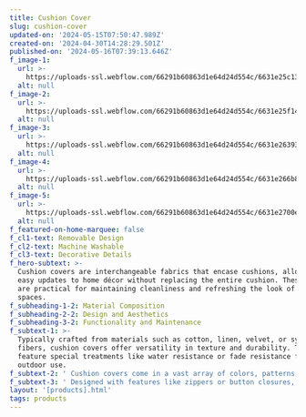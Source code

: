 ```yaml
---
title: Cushion Cover
slug: cushion-cover
updated-on: '2024-05-15T07:50:47.989Z'
created-on: '2024-04-30T14:28:29.501Z'
published-on: '2024-05-16T07:39:13.646Z'
f_image-1:
  url: >-
    https://uploads-ssl.webflow.com/66291b60863d1e64d24d554c/6631e25c1302742f3a53ce5a_DSC6140_08b01b12-b1c2-4cc5-887e-aa57816c6676.webp
  alt: null
f_image-2:
  url: >-
    https://uploads-ssl.webflow.com/66291b60863d1e64d24d554c/6631e25f1402f8eb83dba809_DSC6153_d03bbaf4-e44f-4dd8-ad1d-82d6a52227f2.webp
  alt: null
f_image-3:
  url: >-
    https://uploads-ssl.webflow.com/66291b60863d1e64d24d554c/6631e2639377358b02a1b9a0_images%20(1).jpeg
  alt: null
f_image-4:
  url: >-
    https://uploads-ssl.webflow.com/66291b60863d1e64d24d554c/6631e266b8e04b1c08f574fc_images.jpeg
  alt: null
f_image-5:
  url: >-
    https://uploads-ssl.webflow.com/66291b60863d1e64d24d554c/6631e2700e5e4024a66825ca_pillow-2.webp
  alt: null
f_featured-on-home-marquee: false
f_cl1-text: Removable Design
f_cl2-text: Machine Washable
f_cl3-text: Decorative Details
f_hero-subtext: >-
  Cushion covers are interchangeable fabrics that encase cushions, allowing for
  easy updates to home décor without replacing the entire cushion. These covers
  are practical for maintaining cleanliness and refreshing the look of living
  spaces.
f_subheading-1-2: Material Composition
f_subheading-2-2: Design and Aesthetics
f_subheading-3-2: Functionality and Maintenance
f_subtext-1: >-
  Typically crafted from materials such as cotton, linen, velvet, or synthetic
  fibers, cushion covers offer versatility in texture and durability. They can
  feature special treatments like water resistance or fade resistance for
  outdoor use.
f_subtext-2: ' Cushion covers come in a vast array of colors, patterns, and sizes to seamlessly match or accentuate existing decor. Styles can range from minimalist to ornate, with options for embellishments like tassels, piping, or embroidery.'
f_subtext-3: ' Designed with features like zippers or button closures, cushion covers are easy to remove and launder. This functionality makes it convenient to keep surfaces fresh and adapt decorative themes seasonally or as preferences change.'
layout: '[products].html'
tags: products
---
```



